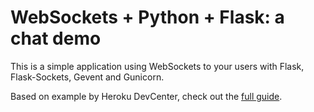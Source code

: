 # WebSockets + Python + Flask: a chat demo
This is a simple application using WebSockets to your users with Flask, Flask-Sockets, Gevent and Gunicorn.

Based on example by Heroku DevCenter, check out the [full guide](https://devcenter.heroku.com/articles/python-websockets).
